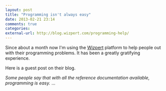 ```yaml
---
layout: post
title: "Programming isn't always easy"
date: 2013-02-21 23:14
comments: true
categories: 
external-url: http://blog.wizpert.com/programming-help/
---
```


Since about a month now I'm using the [Wizpert][w] platform to help people out with their programming problems. It has been a greatly gratifying experience.

Here is a guest post on their blog.

*Some people say that with all the reference documentation available, programming is easy.* ...

[w]: https://wizpert.com/filippovalsorda
